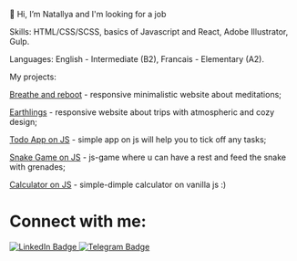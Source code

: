 👋 Hi, I’m Natallya and I'm looking for a job

Skills: HTML/CSS/SCSS, basics of Javascript and React, Adobe Illustrator, Gulp.

Languages: English - Intermediate (B2), Francais - Elementary (A2).

My projects: 

[Breathe and reboot](https://lepsvision.github.io/breathe-and-reboot/) - responsive minimalistic website 
about meditations;

[Earthlings](https://lepsvision.github.io/earthlings/) - responsive website about trips with atmospheric and cozy design;

[Todo App on JS](https://lepsvision.github.io/js-todo-app/) - simple app on js will help you to tick off any tasks;

[Snake Game on JS](https://lepsvision.github.io/js-snake/) - js-game where u can have a rest and feed the snake with grenades;

[Calculator on JS](https://lepsvision.github.io/calculator-js/) - simple-dimple calculator on vanilla js :)

# Connect with me:

<a href="https://www.linkedin.com/in/lepsvidze/">
    <img src="https://img.shields.io/badge/LinkedIn-blue?style=for-the-badge&logo=linkedin&logoColor=white" alt="LinkedIn Badge"/>
  </a>
<a href="https://t.me/lepsvidze">
    <img src="https://img.shields.io/badge/Telegram-blue?style=for-the-badge&logo=telegram&logoColor=white" alt="Telegram Badge"/>
  </a> 








